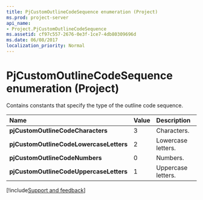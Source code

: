 ```yaml
---
title: PjCustomOutlineCodeSequence enumeration (Project)
ms.prod: project-server
api_name:
- Project.PjCustomOutlineCodeSequence
ms.assetid: cf97c557-2676-0e3f-1ce7-4db80309696d
ms.date: 06/08/2017
localization_priority: Normal
---
```



# PjCustomOutlineCodeSequence enumeration (Project)

Contains constants that specify the type of the outline code sequence.



|Name|Value|Description|
|:-----|:-----|:-----|
|**pjCustomOutlineCodeCharacters**|3|Characters.|
|**pjCustomOutlineCodeLowercaseLetters**|2|Lowercase letters.|
|**pjCustomOutlineCodeNumbers**|0|Numbers. |
|**pjCustomOutlineCodeUppercaseLetters**|1|Uppercase letters.|

[!include[Support and feedback](~/includes/feedback-boilerplate.md)]